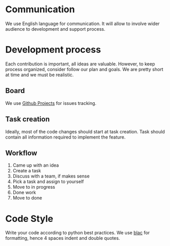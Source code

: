# Communication
We use English language for communication. It will allow to involve wider audience to development and support process.

# Development process
Each contribution is important, all ideas are valuable. However, to keep process organized, consider follow our plan and goals. We are pretty short at time and we must be realistic.

## Board
We use [Github Projects](https://github.com/unrealsolver/spiski_app/projects/1) for issues tracking.

## Task creation
Ideally, most of the code changes should start at task creation. Task should contain all information required to implement the feature.

## Workflow
1. Came up with an idea
2. Create a task
3. Discuss with a team, if makes sense
4. Pick a task and assign to yourself
5. Move to in progress
6. Done work
7. Move to done

# Code Style
Write your code according to python best practices. We use [blac](https://github.com/psf/black) for formatting, hence 4 spaces indent and double quotes.
